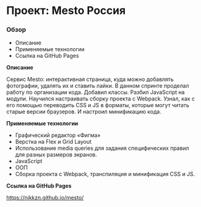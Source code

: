 # Проект: Mesto Россия

### Обзор
* Описание
* Применяемые технологии
* Ссылка на GitHub Pages

**Описание**

Сервис Mesto: интерактивная страница, куда можно добавлять фотографии, удалять их и ставить лайки.
В данном спринте проделал работу по организации кода. Добавил классы. Разбил JavaScript на модули.
Научился настраивать сборку проекта с Webpack. Узнал, как с его помощью переводить CSS и JS в форматы,
которые могут читать старые версии браузеров. И настроил минификацию кода.

**Применяемые технологии**

* Графический редактор «Фигма»
* Верстка на Flex и Grid Layout
* Использование media queries для задания специфических правил для разных размеров экранов.
* JavaScript
* ООП
* Сборка проекта с Webpack, транспиляция и минификация CSS и JS.

**Ссылка на GitHub Pages**

https://nikkzn.github.io/mesto/